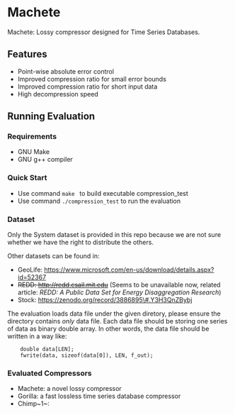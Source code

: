 # Machete
Machete: Lossy compressor designed for Time Series Databases.

## Features
* Point-wise absolute error control
* Improved compression ratio for small error bounds
* Improved compression ratio for short input data
* High decompression speed

## Running Evaluation

### Requirements

* GNU Make 
* GNU g++ compiler

### Quick Start

* Use command ```make ``` to build executable compression_test
* Use command ```./compression_test``` to run the evaluation

### Dataset

Only the System dataset is provided in this repo because we are not sure whether we have the right to distribute the others.

Other datasets can be found in:
* GeoLife: https://www.microsoft.com/en-us/download/details.aspx?id=52367
* ~~REDD: http://redd.csail.mit.edu~~ (Seems to be unavailable now, related article: *REDD: A Public Data Set for Energy Disaggregation Research*)
* Stock: https://zenodo.org/record/3886895\#.Y3H3QnZBybj

The evaluation loads data file under the given diretory, please ensure the directory contains *only* data file.
Each data file should be storing one series of data as binary double array.
In other words, the data file should be written in a way like:

        double data[LEN];
        fwrite(data, sizeof(data[0]), LEN, f_out);



### Evaluated Compressors

* Machete: a novel lossy compressor 
* Gorilla: a fast lossless time series database compressor
* Chimp~1~: 
